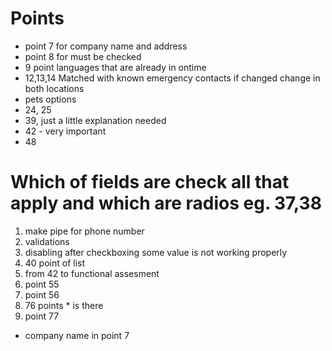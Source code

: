 # Points
- point 7 for company name and address
- point 8 for must be checked
- 9 point languages that are already in ontime
- 12,13,14 Matched with known emergency contacts if changed change in both locations
- pets options
- 24, 25
- 39, just a little explanation needed
- 42 - very important
- 48

# Which of fields are check all that apply and which are radios eg. 37,38
1. make pipe for phone number
2. validations
3. disabling after checkboxing some value is not working properly
4. 40 point of list
5. from 42 to functional assesment
6. point 55
7. point 56
8. 76 points * is there 
9. point 77
- company name in point 7